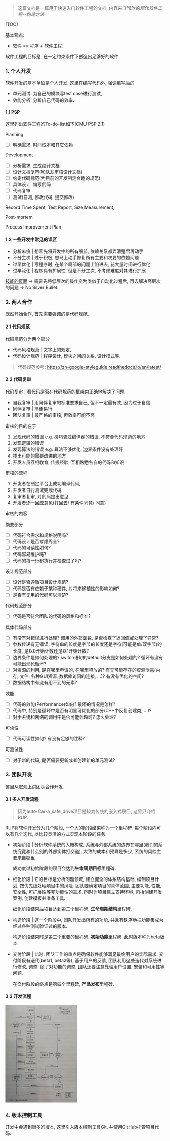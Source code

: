 > 这篇文档是一篇用于快速入门软件工程的文档, 内容来自邹欣的*现代软件工程--构建之法*. 

[TOC]

基本观点: 

- 软件 == 程序 + 软件工程.

软件工程的目标是, 在一定约束条件下创造出足够好的软件. 



### 1. 个人开发

软件开发的基本单位是个人开发. 这里在编写代码外, 强调编写后的

- 单元测试: 为自己的模块写test case进行测试,
- 效能分析: 分析自己代码的效率.



#### 1.1 PSP

这里列出软件工程的To-do-list如下(CMU PSP 2.1)

Planning

- [ ] 明确需求, 时间成本和其它依赖

Development

- [ ] 分析需求, 生成设计文档
- [ ] 设计文档复审(和队友审核设计文档)
- [ ] 约定代码规范(为目前的开发制定合适的规范)
- [ ] 具体设计, 编写代码
- [ ] 代码复审
- [ ] 测试(自测, 修改代码, 提交修改)

Record Time Spent, Test Report, Size Measurement, 

Post-mortem

Process Improvement Plan



#### 1.2 一些开发中常见的误区

- 分析麻痹 | 想着先将开发中的所有细节, 依赖关系都弄清楚后再动手
- 不分主次 | 过于积极, 想马上动手修复所有主要和次要的依赖问题
- 过早优化 | 写程序时, 在某个局部的问题上陷进去, 花大量时间进行优化
- 过早泛化 | 程序具有扩展性, 但是不分主次, 不考虑难度对其进行扩展



[技能的反面](https://www.msra.cn/zh-cn/news/features/0b87da4c-979a-43d7-a2e2-20920e78a422) -> 需要先将低层次的操作变为类似于自动化过程后, 再去解决高层次的问题 -> No Silver Bullet. 



### 2. 两人合作

既然开始合作, 首先需要强调的是代码规范. 



#### 2.1 代码规范

代码规范分为两个部分

- 代码风格规范 | 文字上的规定, 
- 代码设计规范 | 程序设计, 模块之间的关系, 设计模式等. 

> 代码规范参考: https://zh-google-styleguide.readthedocs.io/en/latest/ 



#### 2.2 代码复审

代码复审 | 看代码是否在代码规范的框架内正确地解决了问题.

- 自我复审 | 用同伴复审的标准要求自己, 但不一定最有效, 因为过于自信
- 同伴复审 | 简便易行
- 团队复审 | 最严格的审核, 但效率可能不高



审核的目的在于

1. 发现代码的错误 e.g. 碰巧骗过编译器的错误, 不符合代码规范的地方
2. 发现逻辑的错误
3. 发现算法的错误 e.g. 算法不够优化, 边界条件没有处理好
4. 找出可能的需要改进的地方
5. 开发人员互相教育, 传授经验, 互相熟悉各自的代码和知识



审核的流程

1. 开发者在制定平台上成功编译代码, 
2. 开发者自行测试完成代码
3. 复审者复审, 对代码提出意见
4. 开发者逐一回应意见(打回去/ 有条件同意/ 同意)



审核的内容

摘要部分

- [ ] 代码符合需求和规格说明吗?
- [ ] 代码设计是否考虑周全?
- [ ] 代码的可读性如何?
- [ ] 代码容易维护吗?
- [ ] 代码的每一行都执行并检查过了吗?

设计规范部分

- [ ] 设计是否遵循项目设计规范?
- [ ] 代码是否有依赖于某种硬件, 对将来移植性的影响如何?
- [ ] 是否有无用的代码可以清楚?

代码规范部分

- [ ] 代码是否符合团队的代码的风格和标准?

具体代码部分

- [ ] 有没有对错误进行处理? 调用的外部函数, 是否检查了返回值或处理了异常?
- [ ] 参数传递有无错误, 字符串的长度是字节的长度还是字符(可能是单/双字节)的长度, 是以0开始计数还是以1开始计数?
- [ ] 边界条件是如何处理的? switch语句的default分支是如何处理的? 循环有没有可能出现死循环?
- [ ] 对资源的利用, 是在哪里申请的, 在哪里释放的? 有无可能存在的资源泄露(内存, 文件, 各种GUI资源, 数据库访问的连接, ...)? 有没有优化的空间?
- [ ] 数据结构中有没有用不到的元素?

效能

- [ ] 代码的效能(Performance)如何? 最坏的情况是怎样?
- [ ] 代码中, 特别是循环中是否有明显可优化的部分(C++中反复创建类, ...)?
- [ ] 对于系统和网络的调用中是否可能会超时? 怎么处理?

可读性

- [ ] 代码可读性如何? 有没有足够的注释?

可测试性

- [ ] 对于新的代码, 是否需要更新或者创建新的单元测试? 



### 3. 团队开发

这里从宏观上讲团队合作开发. 



#### 3.1 多人开发流程

> 因为auto-Car-a_safe_drive项目是较为传统的嵌入式项目, 这里只介绍RUP.

RUP将软件开发分为几个阶段, 一个大的阶段结束称为一个里程碑. 每个阶段内可以有几个迭代, 以比较灵活的方式实现本阶段的任务. 

- 初始阶段 | 分析软件系统的大概构成, 系统与外部系统的边界在哪里(我们的系统究竟和什么别的外部实体打交道), 大致的成本和预算是多少, 系统的风险主要来自哪里. 

  成功度过初始阶段的项目会达到**生命周期目标**里程碑. 

- 细化阶段 | 它的目标是分析问题领域, 建立健全的体系结构基础, 编制项目计划, 按优先级处理项目中的风险. 团队要确定项目的具体范围, 主要功能, 性能, 安全性, 可扩展性等非功能性的需求. 同时为项目建立支持环境, 包括创建开发案例, 创建模板并准备工具. 

  细化阶段结束后项目达到第二个里程碑, **生命周期结构**里程碑.

- 构造阶段 | 这一个阶段中, 团队开发出所有的功能, 并且有秩序地把功能集成为经过各种测试验证过的版本. 

  构造阶段结束时是第三个重要的里程碑, **初始功能**里程碑. 此时版本称为beta版本. 

- 交付阶段 | 此时, 团队工作的重点是确保软件能够满足最终用户的实际需求. 交付阶段有迭代(beta1, beta2等), 基于用户的反馈, 团队利用这些迭代对系统进行修改, 调整. 除了对功能的调整, 团队还要注意处理用户设置, 安装和可用性等问题. 

  在交付阶段的终点是第四个里程碑, **产品发布**里程碑.



#### 3.2 开发流程

<img src="https://raw.githubusercontent.com/chancezhang1275/module00-basic_coding_skills-ALL/master/Software_Engineering/imgs/devProcess.jpg" style="zoom:30%;" />



### 4. 版本控制工具

开发中会遇到很多的版本, 这里引入版本控制工具Git, 并使用GitHub托管项目代码. 